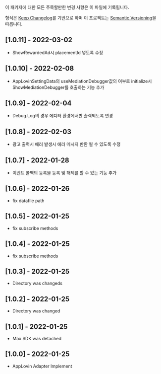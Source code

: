 이 패키지에 대한 모든 주목할만한 변경 사항은 이 파일에 기록됩니다.

형식은 [Keep Changelog]를 기반으로 하며 이 프로젝트는 [Semantic Versioning]을 따릅니다.

## [1.0.11] - 2022-03-02
- ShowRewardedAd시 placementId 넣도록 수정

## [1.0.10] - 2022-02-08
- AppLovinSettingData의 useMediationDebugger값의 여부로 initialize시 ShowMediationDebugger를 호출하는 기능 추가

## [1.0.9] - 2022-02-04
- Debug.Log의 경우 에디터 환경에서만 출력되도록 변경

## [1.0.8] - 2022-02-03
- 광고 출력시 에러 발생시 에러 메시지 반환 될 수 있도록 수정

## [1.0.7] - 2022-01-28
- 이벤트 콜백의 등록을 등록 및 해제를 할 수 있는 기능 추가

## [1.0.6] - 2022-01-26
- fix datafile path

## [1.0.5] - 2022-01-25
- fix subscribe methods

## [1.0.4] - 2022-01-25
- fix subscribe methods

## [1.0.3] - 2022-01-25
- Directory was changeds

## [1.0.2] - 2022-01-25
- Directory was changed

## [1.0.1] - 2022-01-25
- Max SDK was detached

## [1.0.0] - 2022-01-25
- AppLovin Adapter Implement


[Keep Changelog]: https://keepachangelog.com/en/1.0.0/
[Semantic Versioning]: https://semver.org/spec/v2.0.0.html